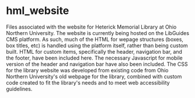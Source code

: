 # hml_website
Files associated with the website for Heterick Memorial Library at Ohio Northern University.
The website is currently being hosted on the LibGuides CMS platform. As such, much of the HTML for wepage structures (boxes, box titles, etc) is handled using the platform itself, rather than being custom built. HTML for custom items, specifically the header, navigation bar, and the footer, have been included here. The necessary Javascript for mobile version of the header and navigation bar have also been included. The CSS for the library website was developed from existing code from Ohio Northern University's old webpage for the library, combined with custom code created to fit the library's needs and to meet web accessibility guidelines.
